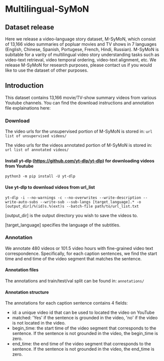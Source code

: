 
# Multilingual-SyMoN
## Dataset release
Here we release a video-language story dataset, M-SyMoN, which consist of 13,166 video summaries of popluar movies and TV shows in 7 languages (English, Chinese, Spanish, Portugese, French, Hindi, Russian). M-SyMoN is subitable for a varity of multilingual video story understanding tasks such as video-text retrieval, video temporal ordering, video-text alignment, etc. We release M-SyMoN for research purposes, please contact us if you would like to use the dataset of other purposes.

## Introduction
This dataset contains 13,166 movie/TV-show summary videos from various Youtube channels. You can find the download instructions and annotation file explainations here:

### Download
The video urls for the unsupervised portion of M-SyMoN is stored in: `url list of unsupervised videos/`

The video urls for the videos annotated portion of M-SyMoN is stored in: `url list of annotated videos/`

#### Install yt-dlp (https://github.com/yt-dlp/yt-dlp) for downloading videos from Youtube 
`python3 -m pip install -U yt-dlp`

#### Use yt-dlp to download videos from url_list
`yt-dlp -i --no-warnings -c --no-overwrites --write-description --write-auto-subs --write-sub --sub-langs [target_language].* -o [output_dir]/%(id)s.%(ext)s --batch-file path/to/url_list.txt`

[output_dir] is the output directory you wish to save the videos to.

[target_language] specifies the language of the subtitles.

### Annotation
We annotate 480 videos or 101.5 video hours with fine-grained video text correspondence. Specifically, for each caption sentences, we find the start time and end time of the
video segment that matches the sentence.

#### Annotation files
The annotations and train/test/val split can be found in: `annotations/`

#### Annotation structure
The annotations for each caption sentence contains 4 fields:
 - id: a unique video id that can be used to located the video on YouTube
 - matched: 'Yes' if the sentence is grounded in the video, 'no' if the video is not located in the video.
 - begin_time: the start time of the video segment that corresponds to the sentence. If the sentence is not grounded in the video, the begin_time is zero.
 - end_time: the end time of the video segment  that corresponds to the sentence. If the sentence is not grounded in the video, the end_time is zero.


 
